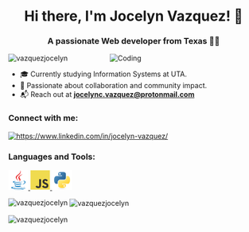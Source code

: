 <h1 align="center">Hi there, I'm Jocelyn Vazquez! 👋</h1>
<h3 align="center">A passionate Web developer from Texas 👩‍💻</h3>
<img align="right" alt="Coding" width="300" src="https://i.pinimg.com/originals/06/e0/90/06e090adf739019d15f65e0d7d6aa055.gif">


<p align="left"> <img src="https://komarev.com/ghpvc/?username=vazquezjocelyn&label=Profile%20views&color=0e75b6&style=flat" alt="vazquezjocelyn" /> </p>


- 🎓 Currently studying Information Systems at UTA.
- 🤝 Passionate about collaboration and community impact.
- 📬 Reach out at **jocelync.vazquez@protonmail.com**

<h3 align="left">Connect with me:</h3>
<p align="left">
<a href="https://www.linkedin.com/in/jocelyn-vazquez/" target="blank"><img align="center" src="https://raw.githubusercontent.com/rahuldkjain/github-profile-readme-generator/master/src/images/icons/Social/linked-in-alt.svg" alt="https://www.linkedin.com/in/jocelyn-vazquez/" height="30" width="40" /></a>
</p>

<h3 align="left">Languages and Tools:</h3>
<p align="left"> <a href="https://www.java.com" target="_blank" rel="noreferrer"> <img src="https://raw.githubusercontent.com/devicons/devicon/master/icons/java/java-original.svg" alt="java" width="40" height="40"/> </a> <a href="https://developer.mozilla.org/en-US/docs/Web/JavaScript" target="_blank" rel="noreferrer"> <img src="https://raw.githubusercontent.com/devicons/devicon/master/icons/javascript/javascript-original.svg" alt="javascript" width="40" height="40"/> </a> <a href="https://www.python.org" target="_blank" rel="noreferrer"> <img src="https://raw.githubusercontent.com/devicons/devicon/master/icons/python/python-original.svg" alt="python" width="40" height="40"/> </a> </p>

<p><img align="left" src="https://github-readme-stats.vercel.app/api/top-langs?username=vazquezjocelyn&show_icons=true&locale=en&layout=compact" alt="vazquezjocelyn" /></p>

<p>&nbsp;<img align="center" src="https://github-readme-stats.vercel.app/api?username=vazquezjocelyn&show_icons=true&locale=en" alt="vazquezjocelyn" /></p>

<p><img align="center" src="https://github-readme-streak-stats.herokuapp.com/?user=vazquezjocelyn&" alt="vazquezjocelyn" /></p>
